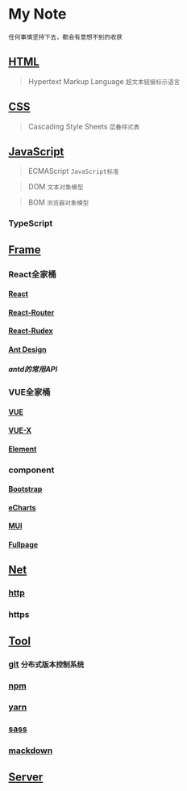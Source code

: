 # My Note 

`任何事情坚持下去，都会有意想不到的收获`

## [HTML](#)
> Hypertext Markup Language `超文本链接标示语言`

## [CSS](#)
> Cascading Style Sheets `层叠样式表`

## [JavaScript](#)
> ECMAScript `JavaScript标准`

> DOM `文本对象模型`

> BOM `浏览器对象模型`

### TypeScript

## [Frame](#)

### React全家桶

#### [React](#)

#### [React-Router](#)

#### [React-Rudex](#)

#### [Ant Design](https://ant.design/index-cn)

##### antd的常用API

### VUE全家桶

#### [VUE](#)

#### [VUE-X](#)

#### [Element](#)

### component

#### [Bootstrap](#)

#### [eCharts](http://echarts.baidu.com/index.html)

#### [MUI](#)

#### [Fullpage](#)

## [Net](#)

### [http](https://github.com/Sakuraine/note/blob/master/Server/http.md)

### https

## [Tool](https://github.com/Sakuraine/note/tree/master/Tool)

### [git](https://github.com/Sakuraine/note/blob/master/Tool/git.md) `分布式版本控制系统`

### [npm](#)

### [yarn](#)

### [sass](#)

### [mackdown](#)

## [Server](#)

